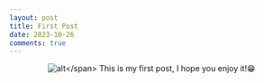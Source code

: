 ```yaml
---
layout: post
title: First Post
date: 2023-10-26
comments: true
---
```

<span style="display:block;text-align:center">![alt](https://media.https://media-assets-ggwp.s3.ap-southeast-1.amazonaws.com/2023/02/fakta-kobo-anaeru-3.)</span>
This is my first post, I hope you enjoy it!😁
